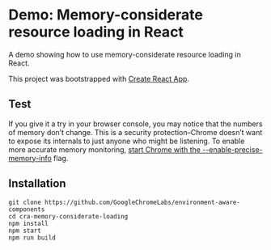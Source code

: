 
# Demo: Memory-considerate resource loading in React

A demo showing how to use memory-considerate resource loading in React.

This project was bootstrapped with [Create React App](https://github.com/facebook/create-react-app).

## Test
If you give it a try in your browser console, you may notice that the numbers of memory don’t change. This is a security protection–Chrome doesn’t want to expose its internals to just anyone who might be listening. To enable more accurate memory monitoring, [start Chrome with the --enable-precise-memory-info](https://www.chromium.org/developers/how-tos/run-chromium-with-flags) flag.

## Installation
```
git clone https://github.com/GoogleChromeLabs/environment-aware-components
cd cra-memory-considerate-loading
npm install
npm start
npm run build
```

